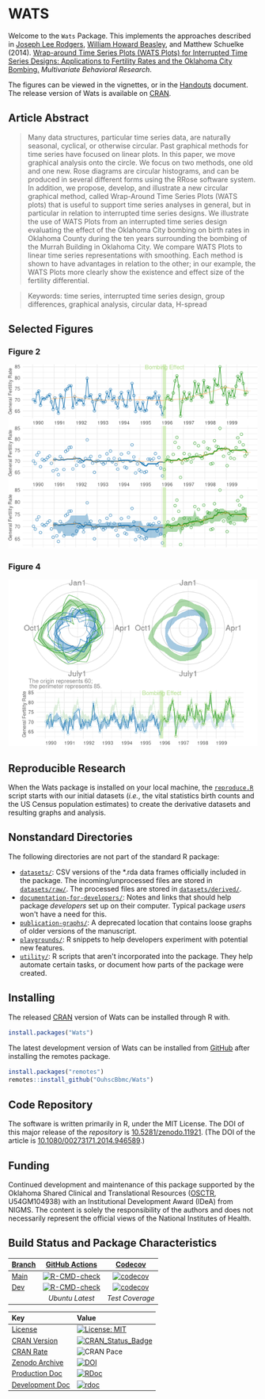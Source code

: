 WATS
==========================

Welcome to the `Wats` Package. This implements the approaches described in
[Joseph Lee Rodgers](https://www.vanderbilt.edu/psychological_sciences/bio/joe-rodgers), [William Howard Beasley](https://scholar.google.com/citations?user=ffsJTC0AAAAJ), and Matthew Schuelke (2014).
[Wrap-around Time Series Plots (WATS Plots) for Interrupted Time Series Designs:
Applications to Fertility Rates and the Oklahoma City Bombing.](https://www.tandfonline.com/doi/abs/10.1080/00273171.2014.946589) *Multivariate Behavioral Research*.

The figures can be viewed in the vignettes, or in the [Handouts](https://github.com/OuhscBbmc/Wats/blob/main/utility/handouts.md) document.  The release version of Wats is available on [CRAN](https://cran.r-project.org/package=Wats).

Article Abstract
-------------------------

> Many data structures, particular time series data, are naturally seasonal, cyclical, or otherwise circular.  Past graphical methods for time series have focused on linear plots.  In this paper, we move graphical analysis onto the circle.  We focus on two methods, one old and one new.  Rose diagrams are circular histograms, and can be produced in several different forms using the RRose software system.  In addition, we propose, develop, and illustrate a new circular graphical method, called Wrap-Around Time Series Plots (WATS plots) that is useful to support time series analyses in general, but in particular in relation to interrupted time series designs.  We illustrate the use of WATS Plots from an interrupted time series design evaluating the effect of the Oklahoma City bombing on birth rates in Oklahoma County during the ten years surrounding the bombing of the Murrah Building in Oklahoma City.  We compare WATS Plots to linear time series representations with smoothing.  Each method is shown to have advantages in relation to the other; in our example, the WATS Plots more clearly show the existence and effect size of the fertility differential.

> Keywords: time series, interrupted time series design, group differences, graphical analysis, circular data, H-spread

Selected Figures
-------------------------

### Figure 2

<img src="https://raw.githubusercontent.com/OuhscBbmc/Wats/main/vignettes/figure-mbr-rmd/fig-2-stylized-1.png" alt="fig-2-stylized" style="width: 600px;"/>

### Figure 4

<img src="https://raw.githubusercontent.com/OuhscBbmc/Wats/main/vignettes/figure-mbr-rmd/fig-6-1.png" alt="fig-6" style="width: 600px;"/>

Reproducible Research
-------------------------

When the Wats package is installed on your local machine, the [`reproduce.R`](https://github.com/OuhscBbmc/Wats/blob/main/utility/reproduce.R) script starts with our initial datasets (*i.e.*, the vital statistics birth counts and the US Census population estimates) to create the derivative datasets and resulting graphs and analysis.

Nonstandard Directories
-------------------------

The following directories are not part of the standard R package:

* [`datasets/`](https://github.com/OuhscBbmc/Wats/tree/main/datasets/): CSV versions of the *.rda data frames officially included in the package.  The incoming/unprocessed files are stored in [`datasets/raw/`](https://github.com/OuhscBbmc/Wats/tree/main/datasets/raw/).  The processed files are stored in [`datasets/derived/`](https://github.com/OuhscBbmc/Wats/tree/main/datasets/derived/).
* [`documentation-for-developers/`](https://github.com/OuhscBbmc/Wats/tree/main/documentation-for-developers/): Notes and links that should help package *developers* set up on their computer.  Typical package *users* won't have a need for this.
* [`publication-graphs/`](https://github.com/OuhscBbmc/Wats/tree/main/publication-graphs/): A deprecated location that contains loose graphs of older versions of the manuscript.
* [`playgrounds/`](https://github.com/OuhscBbmc/Wats/tree/main/playgrounds/): R snippets to help developers experiment with potential new features.
* [`utility/`](https://github.com/OuhscBbmc/Wats/tree/main/utility/): R scripts that aren't incorporated into the package.  They help automate certain tasks, or document how parts of the package were created.

Installing
-------------------------

The released [CRAN](https://cran.r-project.org/package=Wats) version of Wats can be installed through R with.

```R
install.packages("Wats")
```

The latest development version of Wats can be installed from [GitHub](https://github.com/OuhscBbmc/Wats) after installing the remotes package.

```R
install.packages("remotes")
remotes::install_github("OuhscBbmc/Wats")
```

Code Repository
-------------------------

The software is written primarily in R, under the MIT License.  The DOI of this major release of the *repository* is [10.5281/zenodo.11921](https://doi.org/10.5281/zenodo.11921).  (The DOI of the article is [10.1080/00273171.2014.946589](https://www.tandfonline.com/doi/abs/10.1080/00273171.2014.946589).)

Funding
-------------------------

Continued development and maintenance of this package supported by the Oklahoma Shared Clinical and Translational Resources ([OSCTR](https://osctr.ouhsc.edu/), U54GM104938) with an Institutional Development Award (IDeA) from NIGMS. The content is solely the responsibility of the authors and does not necessarily represent the official views of the National Institutes of Health.

Build Status and Package Characteristics
-------------------------

| [Branch](https://github.com/OuhscBbmc/Wats) | [GitHub Actions](https://github.com/OuhscBbmc/Wats/actions) | [Codecov](https://app.codecov.io/gh/OuhscBbmc/Wats) |
| :----- | :---------------------------: | :-------: |
| [Main](https://github.com/OuhscBbmc/Wats/tree/main) | [![R-CMD-check](https://github.com/OuhscBbmc/Wats/workflows/R-CMD-check/badge.svg?branch=main)](https://github.com/OuhscBbmc/Wats/actions) |  [![codecov](https://codecov.io/gh/OuhscBbmc/Wats/branch/main/graph/badge.svg)](https://app.codecov.io/gh/OuhscBbmc/Wats/branch/main) |
| [Dev](https://github.com/OuhscBbmc/Wats/tree/dev) | [![R-CMD-check](https://github.com/OuhscBbmc/Wats/workflows/R-CMD-check/badge.svg?branch=dev)](https://github.com/OuhscBbmc/Wats/actions) | [![codecov](https://codecov.io/gh/OuhscBbmc/Wats/branch/dev/graph/badge.svg)](https://app.codecov.io/gh/OuhscBbmc/Wats/branch/dev) |
| | *Ubuntu Latest* | *Test Coverage* |

| Key | Value |
| :--- | :----- |
| [License](https://choosealicense.com/) | [![License: MIT](https://img.shields.io/badge/License-MIT-blue.svg)](https://choosealicense.com/licenses/mit/) |
| [CRAN Version](https://cran.r-project.org/package=Wats) | [![CRAN_Status_Badge](https://www.r-pkg.org/badges/version/Wats)](https://cran.r-project.org/package=Wats) |
| [CRAN Rate](https://cranlogs.r-pkg.org/) | ![CRAN Pace](https://cranlogs.r-pkg.org/badges/Wats) |
| [Zenodo Archive](https://zenodo.org/search?ln=en&p=Wats) | [![DOI](https://zenodo.org/badge/DOI/10.5281/zenodo.7719674.svg)](https://doi.org/10.5281/zenodo.7719674) |
| [Production Doc](https://www.rdocumentation.org/) | [![RDoc](https://api.rdocumentation.org/badges/version/Wats)](https://www.rdocumentation.org/packages/Wats) |
| [Development Doc](https://ouhscbbmc.github.io/Wats/) | [![rdoc](https://img.shields.io/badge/pkgdown-GitHub.io-orange.svg?longCache=true&style=style=for-the-badge)](https://ouhscbbmc.github.io/Wats/) |
